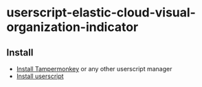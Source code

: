 # userscript-elastic-cloud-visual-organization-indicator

## Install
* [Install Tampermonkey](https://www.tampermonkey.net/) or any other userscript manager
* [Install userscript](https://github.com/qoomon/userscript-elastic-cloud-visual-organization-indicator/raw/main/elastic-cloud-visual-organization-indicator.user.js)
